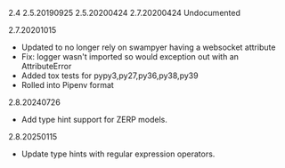 2.4
2.5.20190925
2.5.20200424
2.7.20200424
  Undocumented

2.7.20201015
  - Updated to no longer rely on swampyer having a websocket attribute
  - Fix: logger wasn't imported so would exception out with an AttributeError
  - Added tox tests for pypy3,py27,py36,py38,py39
  - Rolled into Pipenv format

2.8.20240726
  - Add type hint support for ZERP models.

2.8.20250115
  - Update type hints with regular expression operators.
